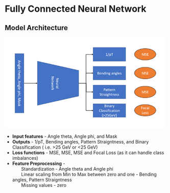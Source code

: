 # Fully Connected Neural Network

## Model Architecture
![Architecture](https://github.com/PRATEEKKUMARAGNIHOTRI/CMS-trigger/blob/master/images/FCNN%20architecture.PNG)

+ **Input features** - Angle theta, Angle phi, and Mask
+ **Outputs** - 1/pT, Bending angles, Pattern Straigntness, and Binary Classification ( i.e. >25 GeV or <25 GeV)
+ **Loss functions** - MSE, MSE, MSE and Focal Loss (as it can handle class imbalances)
+ **Feature Preprocessing** - <br>
&nbsp;&nbsp;&nbsp;&nbsp;&nbsp;&nbsp; Standardization - Angle theta and Angle phi<br>
&nbsp;&nbsp;&nbsp;&nbsp;&nbsp;&nbsp; Linear scaling from Min to Max between zero and one - Bending angles, Pattern Straigntness<br>
&nbsp;&nbsp;&nbsp;&nbsp;&nbsp;&nbsp; Missing values - zero
